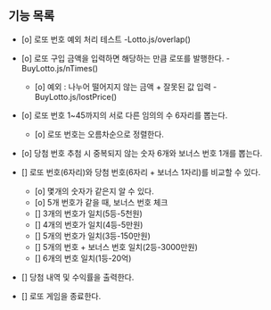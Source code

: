 ## 기능 목록

- [o] 로또 번호 예외 처리 테스트 -Lotto.js/overlap()

- [o] 로또 구입 금액을 입력하면 해당하는 만큼 로또를 발행한다. -BuyLotto.js/nTimes()
  - [o] 예외 : 나누어 떨어지지 않는 금액 + 잘못된 값 입력 -BuyLotto.js/lostPrice()
- [o] 로또 번호 1~45까지의 서로 다른 임의의 수 6자리를 뽑는다.
  - [o] 로또 번호는 오름차순으로 정렬한다.
- [o] 당첨 번호 추첨 시 중복되지 않는 숫자 6개와 보너스 번호 1개를 뽑는다.
- [] 로또 번호(6자리)와 당첨 번호(6자리 + 보너스 1자리)를 비교할 수 있다.
  - [o] 몇개의 숫자가 같은지 알 수 있다.
  - [o] 5개 번호가 같을 때, 보너스 번호 체크
  - [] 3개의 번호가 일치(5등-5천원)
  - [] 4개의 번호가 일치(4등-5만원)
  - [] 5개의 번호가 일치(3등-150만원)
  - [] 5개의 번호 + 보너스 번호 일치(2등-3000만원)
  - [] 6개의 번호 일치(1등-20억)
- [] 당첨 내역 및 수익률을 출력한다.
- [] 로또 게임을 종료한다.
